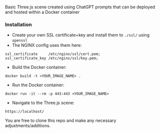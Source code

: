 Basic Three.js scene created using ChatGPT prompts that can be deployed and hosted within a Docker container

### Installation
* Create your own SSL certificate+key and install them to `./ssl/` using `openssl`
* The NGINX config uses them here:
    
```
ssl_certificate     /etc/nginx/ssl/cert.pem;
ssl_certificate_key /etc/nginx/ssl/key.pem;
```

* Build the Docker container:
```
docker build -t <YOUR_IMAGE_NAME> .
```

* Run the Docker container:
```
docker run -it --rm -p 443:443 <YOUR_IMAGE_NAME>
```

* Navigate to the Three.js scene:
```
https://localhost/
```

You are free to clone this repo and make any necessary adjustments/additions.